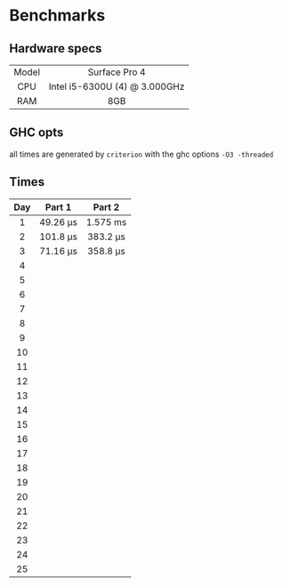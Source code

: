 # Benchmarks

## Hardware specs

|       |                               |
| :---: | :---------------------------: |
| Model |         Surface Pro 4         |
|  CPU  | Intel i5-6300U (4) @ 3.000GHz |
|  RAM  |              8GB              |

## GHC opts

all times are generated by `criterion` with the ghc options `-O3 -threaded`

## Times

|  Day  |  Part 1  |  Part 2  |
| :---: | :------: | :------: |
|   1   | 49.26 μs | 1.575 ms |
|   2   | 101.8 μs | 383.2 μs |
|   3   | 71.16 μs | 358.8 μs |
|   4   |          |          |
|   5   |          |          |
|   6   |          |          |
|   7   |          |          |
|   8   |          |          |
|   9   |          |          |
|  10   |          |          |
|  11   |          |          |
|  12   |          |          |
|  13   |          |          |
|  14   |          |          |
|  15   |          |          |
|  16   |          |          |
|  17   |          |          |
|  18   |          |          |
|  19   |          |          |
|  20   |          |          |
|  21   |          |          |
|  22   |          |          |
|  23   |          |          |
|  24   |          |          |
|  25   |          |          |